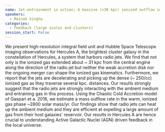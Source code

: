 ```yaml
---
name: Jet-entrainment in action; A massive (>30 kpc) ionized outflow in Hercules A
speakers:
  - Mainak Singha
categories:
  - Feedback (large scales and clusters)
session_start: False
---
```


We present high-resolution integral field unit and Hubble Space Telescope imaging observations for Hercules A, the brightest cluster galaxy in the constellation of Hercules, a system that harbors radio jets. We find that not only is the ionized gas extended about ~ 31 kpc from the central engine along the direction of the radio jet but neither the weak accretion disk nor the ongoing merger can shape the ionized gas kinematics. Furthermore, we report that the jets are decelerating and picking up the dense (~ 250/cc) ionized gas as they traverse several kpc. distances. Our results strongly suggest that the radio jets are strongly interacting with the ambient medium and entraining gas in this process. Using the Chaotic Cold Accretion model of Gaspari et a. 2018, we estimate a mass outflow rate in the warm, ionized gas phase ~2800 solar mass/yr. Our findings show that radio jets can heat up the ambient medium and they are efficient at expelling a large amount of gas from their host galaxies' reservoir. Our results in Hercules A are hence crucial to understanding Active Galactic Nuclei (AGN) driven feedback in the local universe.